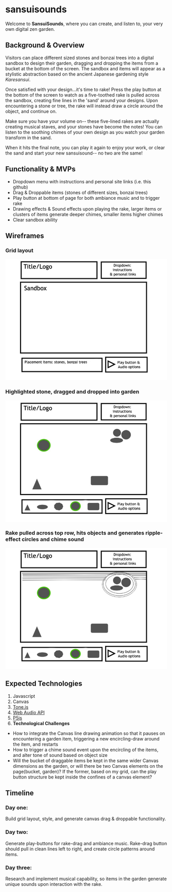 # sansuisounds

Welcome to **SansuiSounds**, where you can create, and listen to, your very own digital zen garden.   

## Background & Overview  

Visitors can place different sized stones and bonzai trees into a digital sandbox to design their garden, dragging and dropping the items from a bucket at the 
bottom of the screen. The sandbox and items will appear as a stylistic abstraction based on the ancient Japanese gardening style *Karesansui*.

Once satisfied with your design...it's time to rake! 
Press the play button at the bottom of the screen to watch as a five-toothed rake is pulled across the sandbox, creating fine lines in the 'sand' around your designs.
Upon encountering a stone or tree, the rake will instead draw a circle around the object, and continue on. 

Make sure you have your volume on-- these five-lined rakes are actually creating musical staves, and your stones have become the notes! You can listen to the 
soothing chimes of your own design as you watch your garden transform in the sand. 

When it hits the final note, you can play it again to enjoy your work, or clear the sand and start your new sansuisound-- no two are the same!


## Functionality & MVPs

- Dropdown menu with instructions and personal site links (i.e. this github)
- Drag & Droppable items (stones of different sizes, bonzai trees)
- Play button at bottom of page for both ambiance music and to trigger rake
- Drawing effects & Sound effects upon playing the rake, larger items or clusters of items generate deeper chimes, smaller items higher chimes
- Clear sandbox ability

## Wireframes
### Grid layout
![wireframe-1](https://github.com/beccaburten/sansuisounds/blob/master/src/images/wireframes/Wireframe%201.jpg)

### Highlighted stone, dragged and dropped into garden
![wireframe-2](https://github.com/beccaburten/sansuisounds/blob/master/src/images/wireframes/Wireframe%202.jpg)


### Rake pulled across top row, hits objects and generates ripple-effect circles and chime sound 
![wireframe-3](https://github.com/beccaburten/sansuisounds/blob/master/src/images/wireframes/Wireframe%203.jpg)


## Expected Technologies
1. Javascript
2. Canvas
3. [Tone.js](https://tonejs.github.io/)
4. [Web Audio API](https://developer.mozilla.org/en-US/docs/Web/API/Web_Audio_API)
5. [P5js](https://p5js.org/examples/sound-load-and-play-sound.html)
6. **Technological Challenges**
- How to integrate the Canvas line drawing animation so that it pauses on encountering a garden item, triggering a new encircling-draw around the item, and restarts
- How to trigger a chime sound event upon the encircling of the items, and alter tone of sound based on object size
- Will the bucket of draggable items be kept in the same wider Canvas dimensions as the garden, or will there be two Canvas elements on the page(bucket, garden)? If the former, based on my grid, can the play button structure be kept inside the confines of a canvas element?

## Timeline
### Day one: 
Build grid layout, style, and generate canvas drag & droppable functionality.

### Day two:
Generate play-buttons for rake-drag and ambiance music. Rake-drag button should pull in clean lines left to right, and create circle patterns around items.

### Day three:
Research and implement musical capability, so items in the garden generate unique sounds upon interaction with the rake.

